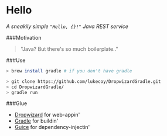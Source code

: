 # Hello

*A sneakily simple `"Hello, {}!"` Java REST service*

###Motivation
> "Java? But there's so much boilerplate.."

###Use
```bash
> brew install gradle # if you don't have gradle

> git clone https://github.com/lukecoy/DropwizardGradle.git
> cd DropwizardGradle/
> gradle run
```

###Glue
- [Dropwizard](https://github.com/dropwizard/dropwizard) for web-appin'
- [Gradle](https://github.com/gradle/gradle) for buildin'
- [Guice](https://github.com/google/guice) for dependency-injectin'
